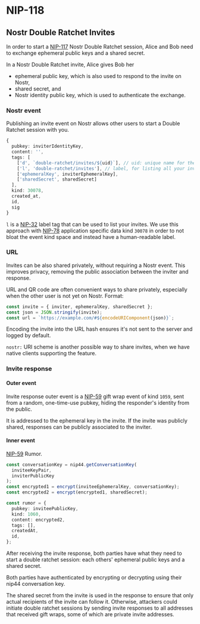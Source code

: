 # NIP-118

## Nostr Double Ratchet Invites

In order to start a [NIP-117](./117.md) Nostr Double Ratchet session, Alice and Bob need to exchange ephemeral public keys and a shared secret.

In a Nostr Double Ratchet invite, Alice gives Bob her

- ephemeral public key, which is also used to respond to the invite on Nostr,
- shared secret, and
- Nostr identity public key, which is used to authenticate the exchange.

### Nostr event

Publishing an invite event on Nostr allows other users to start a Double Ratchet session with you.

```typescript
{
  pubkey: inviterIdentityKey,
  content: '',
  tags: [
    ['d', `double-ratchet/invites/${uid}`], // uid: unique name for the invitation, e.g. "public"
    ['l', 'double-ratchet/invites'], // label, for listing all your invites
    ['ephemeralKey', inviterEphemeralKey],
    ['sharedSecret', sharedSecret]
  ],
  kind: 30078,
  created_at,
  id,
  sig
}
```

`l` is a [NIP-32](32.md) label tag that can be used to list your invites. We use this approach with [NIP-78](./78.md) application specific data kind `30078` in order to not bloat the event kind space and instead have a human-readable label.

### URL

Invites can be also shared privately, without requiring a Nostr event. This improves privacy, removing the public association between the inviter and response.

URL and QR code are often convenient ways to share privately, especially when the other user is not yet on Nostr. Format:

```typescript
const invite = { inviter, ephemeralKey, sharedSecret };
const json = JSON.stringify(invite);
const url = `https://example.com/#${encodeURIComponent(json)}`;
```

Encoding the invite into the URL hash ensures it's not sent to the server and logged by default.

`nostr:` URI scheme is another possible way to share invites, when we have native clients supporting the feature.

### Invite response

#### Outer event

Invite response outer event is a [NIP-59](59.md) gift wrap event of kind `1059`, sent from a random, one-time-use pubkey, hiding the responder's identity from the public.

It is addressed to the ephemeral key in the invite. If the invite was publicly shared, responses can be publicly associated to the inviter.

#### Inner event

[NIP-59](59.md) Rumor.

```typescript
const conversationKey = nip44.getConversationKey(
  inviteeKeyPair,
  inviterPublicKey
);
const encrypted1 = encrypt(inviteeEphemeralKey, conversationKey);
const encrypted2 = encrypt(encrypted1, sharedSecret);

const rumor = {
  pubkey: inviteePublicKey,
  kind: 1060,
  content: encrypted2,
  tags: [],
  createdAt,
  id,
};
```

After receiving the invite response, both parties have what they need to start a double ratchet session: each others' ephemeral public keys and a shared secret.

Both parties have authenticated by encrypting or decrypting using their nip44 conversation key.

The shared secret from the invite is used in the response to ensure that only actual recipients of the invite can follow it. Otherwise, attackers could initiate double ratchet sessions by sending invite responses to all addresses that received gift wraps, some of which are private invite addresses.
